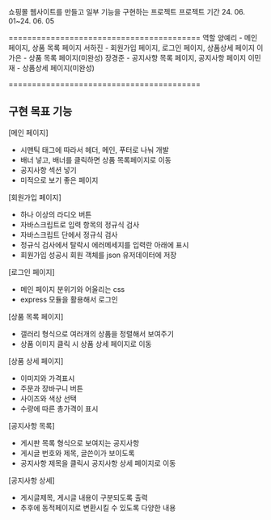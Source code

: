 쇼핑몰 웹사이트를 만들고 일부 기능을 구현하는 프로젝트
프로젝트 기간 24. 06. 01~24. 06. 05

=========================================
역할
양예리 - 메인페이지, 상품 목록 페이지
서하진 - 회원가입 페이지, 로그인 페이지, 상품상세 페이지
이가은 - 상품 목록 페이지(미완성)
장경준 - 공지사항 목록 페이지, 공지사항 페이지
이민재 - 상품상세 페이지(미완성)

=========================================

구현 목표 기능
-----------------------------------------
[메인 페이지] 
- 시맨틱 태그에 따라서 헤더, 메인, 푸터로 나눠 개발
- 배너 넣고, 배너를 클릭하면 상품 목록페이지로 이동
- 공지사항 섹션 넣기
- 미적으로 보기 좋은 페이지

[회원가입 페이지]
- 하나 이상의 라디오 버튼
- 자바스크립트로 입력 항목의 정규식 검사
- 자바스크립트 단에서 정규식 검사
- 정규식 검사에서 탈락시 에러메세지를 입력란 아래에 표시
- 회원가입 성공시 회원 객체를 json 유저데이터에 저장

[로그인 페이지]
- 메인 페이지 분위기와 어울리는 css
- express 모듈을 활용해서 로그인

[상품 목록 페이지]
- 갤러리 형식으로 여러개의 상품을 정렬해서 보여주기
- 상품 이미지 클릭 시 상품 상세 페이지로 이동

[상품 상세 페이지]
- 이미지와 가격표시
- 주문과 장바구니 버튼
- 사이즈와 색상 선택
- 수량에 따른 총가격이 표시

[공지사항 목록]
- 게시판 목록 형식으로 보여지는 공지사항
- 게시글 번호와 제목, 글쓴이가 보이도록
- 공지사항 제목을 클릭시 공지사항 상세 페이지로 이동

[공지사항 상세]
- 게시글제목, 게시글 내용이 구분되도록 출력
- 추후에 동적페이지로 변환시킬 수 있도록 다양한 내용

